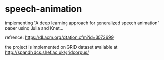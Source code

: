 # speech-animation
implementing "A deep learning approach for generalized speech animation" paper using Julia and Knet...

refrence: https://dl.acm.org/citation.cfm?id=3073699

the project is implemented on GRID dataset available at http://spandh.dcs.shef.ac.uk/gridcorpus/
